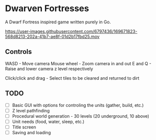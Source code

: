 # Dwarven Fortresses

A Dwarf Fortress inspired game written purely in Go.

https://user-images.githubusercontent.com/6797436/169671823-568d8213-202a-41b7-ae8f-01d2b17fbd25.mov

## Controls

WASD - Move camera
Mouse wheel - Zoom camera in and out
E and Q - Raise and lower camera z level respectively

Click/click and drag - Select tiles to be cleared and returned to dirt

## TODO

- [ ] Basic GUI with options for controling the units (gather, build, etc.)
- [ ] Z level pathfinding
- [ ] Procedural world generation - 30 levels (20 underground, 10 above)
- [ ] Unit needs (food, water, sleep, etc.)
- [ ] Title screen
- [ ] Saving and loading

